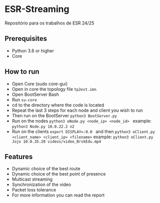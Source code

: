 # ESR-Streaming
Repositório para os trabalhos de ESR 24/25

## Prerequisites
- Python 3.8 or higher
- Core

## How to run
- Open Core (sudo core-gui)
- Open in core the topology file `tp2est.imn`
- Open BootServer Bash
- Run `su-core`
- cd to the directory where the code is located
- Repeat the last 3 steps for each node and client you wish to run
- Then run on the BootServer `python3 BootServer.py`
- Run on the nodes `python3 oNode.py <node_ip> <node_id> ` example: `python3 Node.py 10.0.22.2 n2`
- Run on the clients `export DISPLAY=:0.0 ` and then `python3 oClient.py <client_name> <client_ip> <filename>` example: `python3 oClient.py Jojo 10.0.35.20 videos/video_BrskEdu.mp4`

## Features
- Dynamic choice of the best route
- Dynamic choice of the best point of presence
- Multicast streaming
- Synchronization of the video
- Packet loss tolerance
- For more information you can read the report